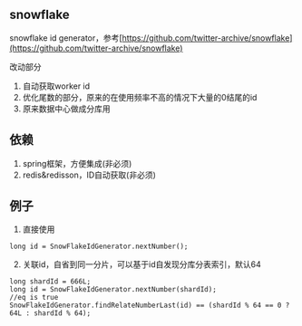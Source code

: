 ## snowflake
snowflake id generator，参考[https://github.com/twitter-archive/snowflake](https://github.com/twitter-archive/snowflake)

改动部分
1. 自动获取worker id
2. 优化尾数的部分，原来的在使用频率不高的情况下大量的0结尾的id
3. 原来数据中心做成分库用

## 依赖
1. spring框架，方便集成(非必须)
2. redis&redisson，ID自动获取(非必须)

## 例子
1. 直接使用
```
long id = SnowFlakeIdGenerator.nextNumber();
```
2. 关联id，自省到同一分片，可以基于id自发现分库分表索引，默认64
```
long shardId = 666L;
long id = SnowFlakeIdGenerator.nextNumber(shardId);
//eq is true
SnowFlakeIdGenerator.findRelateNumberLast(id) == (shardId % 64 == 0 ? 64L : shardId % 64);
```